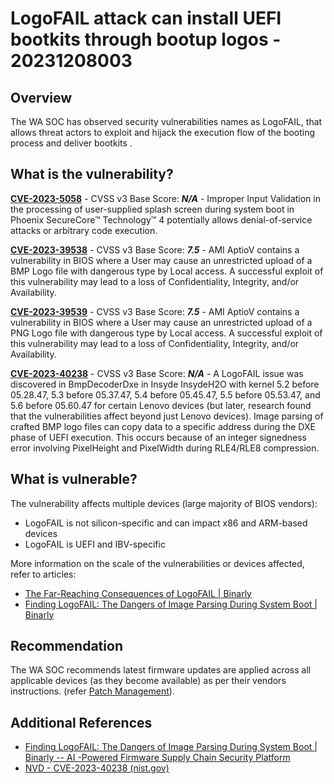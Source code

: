 # LogoFAIL attack can install UEFI bootkits through bootup logos - 20231208003

## Overview

The WA SOC has observed security vulnerabilities names as LogoFAIL, that allows threat actors to exploit and hijack the execution flow of the booting process and deliver bootkits .


## What is the vulnerability?

[**CVE-2023-5058**](https://nvd.nist.gov/vuln/detail/CVE-2023-5058) - CVSS v3 Base Score: ***N/A*** - Improper Input Validation in the processing of user-supplied splash screen during system boot in Phoenix SecureCore™ Technology™ 4 potentially allows denial-of-service attacks or arbitrary code execution.  

[**CVE-2023-39538**](https://nvd.nist.gov/vuln/detail/CVE-2023-39538) - CVSS v3 Base Score: ***7.5*** - AMI AptioV contains a vulnerability in BIOS where a User may cause an unrestricted upload of a BMP Logo file with dangerous type by Local access. A successful exploit of this vulnerability may lead to a loss of Confidentiality, Integrity, and/or Availability.  

[**CVE-2023-39539**](https://nvd.nist.gov/vuln/detail/CVE-2023-39539) - CVSS v3 Base Score: ***7.5*** - AMI AptioV contains a vulnerability in BIOS where a User may cause an unrestricted upload of a PNG Logo file with dangerous type by Local access. A successful exploit of this vulnerability may lead to a loss of Confidentiality, Integrity, and/or Availability.  

[**CVE-2023-40238**](https://nvd.nist.gov/vuln/detail/CVE-2023-40238) - CVSS v3 Base Score: ***N/A*** - A LogoFAIL issue was discovered in BmpDecoderDxe in Insyde InsydeH2O with kernel 5.2 before 05.28.47, 5.3 before 05.37.47, 5.4 before 05.45.47, 5.5 before 05.53.47, and 5.6 before 05.60.47 for certain Lenovo devices (but later, research found that the vulnerabilities affect beyond just Lenovo devices).  Image parsing of crafted BMP logo files can copy data to a specific address during the DXE phase of UEFI execution. This occurs because of an integer signedness error involving PixelHeight and PixelWidth during RLE4/RLE8 compression.  


## What is vulnerable?

The vulnerability affects multiple devices (large majority of BIOS vendors):

- LogoFAIL is not silicon-specific and can impact x86 and ARM-based devices
- LogoFAIL is UEFI and IBV-specific

More information on the scale of the vulnerabilities or devices affected, refer to articles: 
- [The Far-Reaching Consequences of LogoFAIL | Binarly](https://binarly.io/posts/The_Far_Reaching_Consequences_of_LogoFAIL/index.html) 
- [Finding LogoFAIL: The Dangers of Image Parsing During System Boot | Binarly](https://binarly.io/posts/finding_logofail_the_dangers_of_image_parsing_during_system_boot/index.html) 


## Recommendation

The WA SOC recommends latest firmware updates are applied across all applicable devices (as they become available) as per their vendors instructions. (refer [Patch Management](../guidelines/patch-management.md)).


## Additional References

- [Finding LogoFAIL: The Dangers of Image Parsing During System Boot | Binarly -- AI -Powered Firmware Supply Chain Security Platform](https://binarly.io/posts/finding_logofail_the_dangers_of_image_parsing_during_system_boot/index.html)
- [NVD - CVE-2023-40238 (nist.gov)](https://nvd.nist.gov/vuln/detail/CVE-2023-40238)